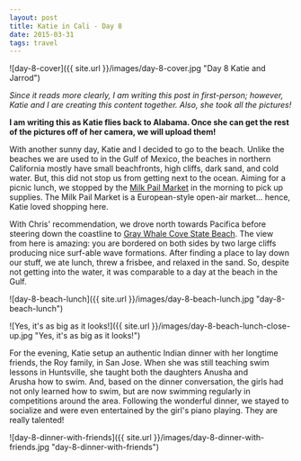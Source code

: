 ```yaml
---
layout: post
title: Katie in Cali - Day 8
date: 2015-03-31 
tags: travel
---
```


![day-8-cover]({{ site.url }}/images/day-8-cover.jpg "Day 8 Katie and Jarrod")

*Since it reads more clearly, I am writing this post in first-person; however, Katie and I are creating this content together. Also, she took all the pictures!*

**I am writing this as Katie flies back to Alabama. Once she can get the rest of the pictures off of her camera, we will upload them!**

With another sunny day, Katie and I decided to go to the beach. Unlike the beaches we are used to in the Gulf of Mexico, the beaches in northern California mostly have small beachfronts, high cliffs, dark sand, and cold water. But, this did not stop us from getting next to the ocean. Aiming for a picnic lunch, we stopped by the [Milk Pail Market](http://www.milkpail.com/) in the morning to pick up supplies. The Milk Pail Market is a European-style open-air market... hence, Katie loved shopping here.

With Chris' recommendation, we drove north towards Pacifica before steering down the coastline to [Gray Whale Cove State Beach](http://www.parks.ca.gov/?page_id=528). The view from here is amazing: you are bordered on both sides by two large cliffs producing nice surf-able wave formations. After finding a place to lay down our stuff, we ate lunch, threw a frisbee, and relaxed in the sand. So, despite not getting into the water, it was comparable to a day at the beach in the Gulf.

![day-8-beach-lunch]({{ site.url }}/images/day-8-beach-lunch.jpg "day-8-beach-lunch")

![Yes, it's as big as it looks!]({{ site.url }}/images/day-8-beach-lunch-close-up.jpg "Yes, it's as big as it looks!")

For the evening, Katie setup an authentic Indian dinner with her longtime friends, the Roy family, in San Jose. When she was still teaching swim lessons in Huntsville, she taught both the daughters Anusha and Arusha how to swim. And, based on the dinner conversation, the girls had not only learned how to swim, but are now swimming regularly in competitions around the area. Following the wonderful dinner, we stayed to socialize and were even entertained by the girl's piano playing. They are really talented!

![day-8-dinner-with-friends]({{ site.url }}/images/day-8-dinner-with-friends.jpg "day-8-dinner-with-friends")